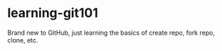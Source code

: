 # learning-git101
Brand new to GitHub, just learning the basics of create repo, fork repo, clone, etc.
